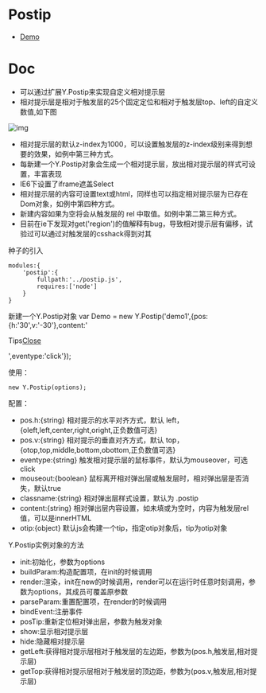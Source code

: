 # Postip

- [Demo](http://taobao-wd.github.com/postip/demo/index.html)

# Doc

-	可以通过扩展Y.Postip来实现自定义相对提示层
-	相对提示层是相对于触发层的25个固定定位和相对于触发层top、left的自定义数值,如下图
	
![img](http://cubee.github.com/src/postip/demo/img/aligntemp.png)

-	相对提示层的默认z-index为1000，可以设置触发层的z-index级别来得到想要的效果，如例中第三种方式。
-	每新建一个Y.Postip对象会生成一个相对提示层，放出相对提示层的样式可设置，丰富表现
-	IE6下设置了iframe遮盖Select
-	相对提示层的内容可设置text或html，同样也可以指定相对提示层为已存在Dom对象，如例中第四种方式。
-	新建内容如果为空将会从触发层的 rel 中取值。如例中第二第三种方式。
-	目前在ie下发现对get('region')的值解释有bug，导致相对提示层有偏移，试验过可以通过对触发层的csshack得到对其

种子的引入

	modules:{
		'postip':{
			fullpath:'../postip.js',
			requires:['node']
		}
	}

新建一个Y.Postip对象
	var Demo = new Y.Postip('demo1',{pos:{h:'30',v:'-30'},content:'<div class="sb"><p>Tips<a href="#">Close</a></p></div>',eventype:'click'});

使用：	

	new Y.Postip(options);

配置：		

-	pos.h:{string} 相对提示的水平对齐方式，默认 left，{oleft,left,center,right,oright,正负数值可选}
-	pos.v:{string} 相对提示的垂直对齐方式，默认 top，{otop,top,middle,bottom,obottom,正负数值可选}
-	eventype:{string} 触发相对提示层的鼠标事件，默认为mouseover，可选click
-	mouseout:{boolean} 鼠标离开相对弹出层或触发层时，相对弹出层是否消失，默认true
-	classname:{string} 相对弹出层样式设置，默认为 .postip
-	content:{string} 相对弹出层内容设置，如未填或为空时，内容为触发层rel值，可以是innerHTML
-	otip:{object} 默认js会构建一个tip，指定otip对象后，tip为otip对象


		
Y.Postip实例对象的方法

-	init:初始化，参数为options
-	buildParam:构造配置项，在init的时候调用
-	render:渲染，init在new的时候调用，render可以在运行时任意时刻调用，参数为options，其成员可覆盖原参数
-	parseParam:重置配置项，在render的时候调用
-	bindEvent:注册事件
-	posTip:重新定位相对弹出层，参数为触发对象
-	show:显示相对提示层
-	hide:隐藏相对提示层
-	getLeft:获得相对提示层相对于触发层的左边距，参数为(pos.h,触发层,相对提示层)
-	getTop:获得相对提示层相对于触发层的顶边距，参数为(pos.v,触发层,相对提示层)
